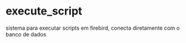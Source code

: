 # execute_script
sistema para executar scripts em firebird, conecta diretamente com o banco de dados
